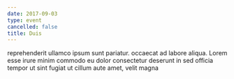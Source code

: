 ```yaml
---
date: 2017-09-03
type: event
cancelled: false
title: Duis
---
```

reprehenderit ullamco ipsum sunt pariatur. occaecat ad labore aliqua. Lorem esse irure minim commodo eu dolor consectetur deserunt in sed officia tempor ut sint fugiat ut cillum aute amet, velit magna